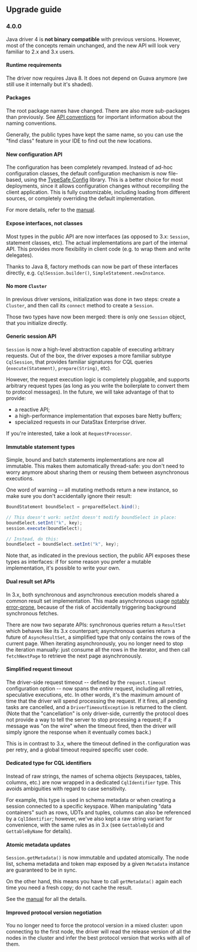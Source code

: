 ## Upgrade guide

### 4.0.0

Java driver 4 is **not binary compatible** with previous versions. However, most of the concepts
remain unchanged, and the new API will look very familiar to 2.x and 3.x users.

#### Runtime requirements

The driver now requires Java 8. It does not depend on Guava anymore (we still use it internally but
it's shaded).

#### Packages

The root package names have changed. There are also more sub-packages than previously. See [API 
conventions] for important information about the naming conventions.
  
Generally, the public types have kept the same name, so you can use the "find class" feature in your
IDE to find out the new locations.

[API conventions]: ../manual/api_conventions

#### New configuration API

The configuration has been completely revamped. Instead of ad-hoc configuration classes, the default
configuration mechanism is now file-based, using the [TypeSafe Config] library. This is a better
choice for most deployments, since it allows configuration changes without recompiling the client
application. This is fully customizable, including loading from different sources, or completely
overriding the default implementation.

For more details, refer to the [manual](../manual/core/configuration).

[TypeSafe Config]: https://github.com/typesafehub/config

#### Expose interfaces, not classes

Most types in the public API are now interfaces (as opposed to 3.x: `Session`, statement classes, 
etc). The actual implementations are part of the internal API. This provides more flexibility in
client code (e.g. to wrap them and write delegates).

Thanks to Java 8, factory methods can now be part of these interfaces directly, e.g.
`CqlSession.builder()`, `SimpleStatement.newInstance`.

#### No more `Cluster`

In previous driver versions, initialization was done in two steps: create a `Cluster`, and then call
its `connect` method to create a `Session`.

Those two types have now been merged: there is only one `Session` object, that you initialize
directly.

#### Generic session API

`Session` is now a high-level abstraction capable of executing arbitrary requests. Out of the box,
the driver exposes a more familiar subtype `CqlSession`, that provides familiar signatures for CQL
queries (`execute(Statement)`, `prepare(String)`, etc).

However, the request execution logic is completely pluggable, and supports arbitrary request types
(as long as you write the boilerplate to convert them to protocol messages). In the future, we will
take advantage of that to provide:

* a reactive API;
* a high-performance implementation that exposes bare Netty buffers;
* specialized requests in our DataStax Enterprise driver.

If you're interested, take a look at `RequestProcessor`.
 
#### Immutable statement types

Simple, bound and batch statements implementations are now all immutable. This makes them
automatically thread-safe: you don't need to worry anymore about sharing them or reusing them
between asynchronous executions.

One word of warning -- all mutating methods return a new instance, so make sure you don't
accidentally ignore their result:

```java
BoundStatement boundSelect = preparedSelect.bind();

// This doesn't work: setInt doesn't modify boundSelect in place:
boundSelect.setInt("k", key);
session.execute(boundSelect);

// Instead, do this:
boundSelect = boundSelect.setInt("k", key);
```

Note that, as indicated in the previous section, the public API exposes these types as interfaces:
if for some reason you prefer a mutable implementation, it's possible to write your own.

#### Dual result set APIs

In 3.x, both synchronous and asynchronous execution models shared a common result set
implementation. This made asynchronous usage [notably error-prone][3.x async paging], because of the
risk of accidentally triggering background synchronous fetches.

There are now two separate APIs: synchronous queries return a `ResultSet` which behaves like its 3.x
counterpart; asynchronous queries return a future of `AsyncResultSet`, a simplified type that only 
contains the rows of the current page. When iterating asynchronously, you no longer need to stop the
iteration manually: just consume all the rows in the iterator, and then call `fetchNextPage` to 
retrieve the next page asynchronously.

[3.x async paging]: http://docs.datastax.com/en/developer/java-driver/3.2/manual/async/#async-paging

#### Simplified request timeout

The driver-side request timeout -- defined by the `request.timeout` configuration option -- now
spans the <em>entire</em> request, including all retries, speculative executions, etc. In other
words, it's the maximum amount of time that the driver will spend processing the request. If it
fires, all pending tasks are cancelled, and a `DriverTimeoutException` is returned to the client.
(Note that the "cancellation" is only driver-side, currently the protocol does not provide a way to
tell the server to stop processing a request; if a message was "on the wire" when the timeout fired,
then the driver will simply ignore the response when it eventually comes back.)
 
This is in contrast to 3.x, where the timeout defined in the configuration was per retry, and a 
global timeout required specific user code.

#### Dedicated type for CQL identifiers

Instead of raw strings, the names of schema objects (keyspaces, tables, columns, etc.) are now 
wrapped in a dedicated `CqlIdentifier` type. This avoids ambiguities with regard to case
sensitivity.

For example, this type is used in schema metadata or when creating a session connected to a specific
keyspace. When manipulating "data containers" such as rows, UDTs and tuples, columns can also be
referenced by a `CqlIdentifier`; however, we've also kept a raw string variant for convenience, with
the same rules as in 3.x (see `GettableById` and `GettableByName` for details).

#### Atomic metadata updates

`Session.getMetadata()` is now immutable and updated atomically. The node list, schema metadata and
token map exposed by a given `Metadata` instance are guaranteed to be in sync.

On the other hand, this means you have to call `getMetadata()` again each time you need a fresh
copy; do not cache the result.

See the [manual](../manual/core/metadata/) for all the details.

#### Improved protocol version negotiation

You no longer need to force the protocol version in a mixed cluster: upon connecting to the first
node, the driver will read the release version of all the nodes in the cluster and infer the best
protocol version that works with all of them.